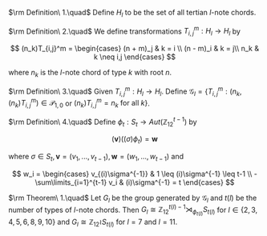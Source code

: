 
$\rm Definition\ 1.\quad$
Define $H_l$ to be the set of all tertian $l$-note chords.

$\rm Definition\ 2.\quad$
We define transformations $T_{i,j}^m : H_l \rightarrow H_l$ by

$$
(n_k)T_{i,j}^m = \begin{cases}
      (n + m)_j & k = i \\
      (n - m)_i & k = j\\
      n_k & k \neq i,j
   \end{cases}
$$

where $n_k$ is the $l$-note chord of type $k$ with root $n$.

$\rm Definition\ 3.\quad$
Given $T_{i,j}^m : H_l \rightarrow H_l$.
Define $\mathcal{G}_l = \{T_{i,j}^m : (n_k, (n_k)T_{i,j}^m) \in \mathcal{P}_{1,0}$ or $(n_k)T_{i,j}^m = n_k\text{ for all }k\}$.

$\rm Definition\ 4.\quad$
Define $\phi_t : S_t \rightarrow Aut(\mathbb{Z}_{12}^{t-1})$ by

$$(\boldsymbol{v})((\sigma)\phi_t) = \boldsymbol{w}$$

where $\sigma \in S_t, \boldsymbol{v} = (v_1,...,v_{t-1}), \boldsymbol{w} = (w_1,...,w_{t-1})$ and

$$
w_i = \begin{cases}
      v_{(i)\sigma^{-1}} & 1 \leq (i)\sigma^{-1} \leq t-1 \\
      - \sum\limits_{i=1}^{t-1} v_i & (i)\sigma^{-1} = t
   \end{cases}
$$

$\rm Theorem\ 1.\quad$
Let $G_l$ be the group generated by $\mathcal{G}_l$ and $t(l)$ be the number of types of $l$-note chords.
Then $G_l \cong \mathbb{Z}_{12}^{t(l)-1} \rtimes_{\phi_{t(l)}}  S_{t(l)}$ for $l \in \{2,3,4,5,6,8,9,10\}$ and $G_l \cong \mathbb{Z}_{12} \wr S_{t(l)}$ for $l = 7$ and $l = 11$.
